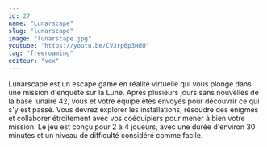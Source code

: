 ```yaml
---
id: 27
name: "Lunarscape"
slug: "lunarscape"
image: "lunarscape.jpg"
youtube: "https://youtu.be/CVJrp6p3HdU"
tag: "freeroaming"
editeur: "vex"
---
```


Lunarscape est un escape game en réalité virtuelle qui vous plonge dans une mission d'enquête sur la Lune. Après plusieurs jours sans nouvelles de la base lunaire 42, vous et votre équipe êtes envoyés pour découvrir ce qui s'y est passé. Vous devrez explorer les installations, résoudre des énigmes et collaborer étroitement avec vos coéquipiers pour mener à bien votre mission. Le jeu est conçu pour 2 à 4 joueurs, avec une durée d'environ 30 minutes et un niveau de difficulté considéré comme facile.
